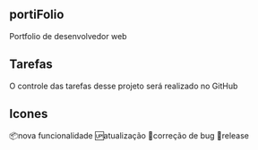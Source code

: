 ## portiFolio 
Portfolio de desenvolvedor web 

## Tarefas 

O controle das tarefas desse projeto será realizado no GitHub
## Icones 

📦nova funcionalidade
🆙atualização
🐛correção de bug
🏁release
